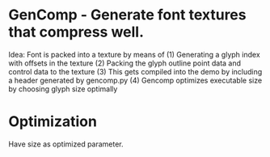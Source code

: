 # GenComp - Generate font textures that compress well.
Idea: Font is packed into a texture by means of
    (1) Generating a glyph index with offsets in the texture
    (2) Packing the glyph outline point data and control data to the texture
    (3) This gets compiled into the demo by including a header generated by gencomp.py
    (4) Gencomp optimizes executable size by choosing glyph size optimally
    
# Optimization
Have size as optimized parameter.
